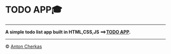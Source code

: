 # TODO APP:mortar_board:

---

**A simple todo list app built in HTML,CSS,JS ==>[TODO APP](https://cherkasant.github.io/todo-app-v2.0/ 'Click me').**

---

© [Anton Cherkas](https://www.linkedin.com/in/anton-cherkas/)
